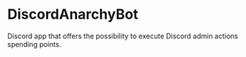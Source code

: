 # DiscordAnarchyBot
Discord app that offers the possibility to execute Discord admin actions spending points.
